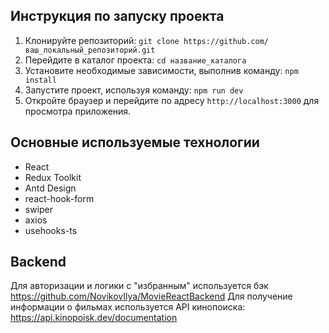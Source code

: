 ## Инструкция по запуску проекта
1. Клонируйте репозиторий: `git clone https://github.com/ваш_локальный_репозиторий.git`
2. Перейдите в каталог проекта: `cd название_каталога`
3. Установите необходимые зависимости, выполнив команду:
   `npm install`
4. Запустите проект, используя команду:
   `npm run dev`
5. Откройте браузер и перейдите по адресу `http://localhost:3000` для просмотра приложения.


## Основные используемые технологии
- React
- Redux Toolkit
- Antd Design
- react-hook-form
- swiper
- axios
- usehooks-ts

## Backend
Для авторизации и логики с "избранным" используется бэк https://github.com/NovikovIlya/MovieReactBackend
Для получение информации о фильмах используется API кинопоиска: https://api.kinopoisk.dev/documentation
  
  
